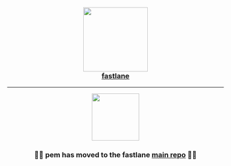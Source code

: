 
<h3 align="center">
  <a href="https://github.com/fastlane/fastlane">
    <img src="https://raw.githubusercontent.com/fastlane/fastlane/master/fastlane/assets/fastlane.png" width="150" />
    <br />
    fastlane
  </a>
</h3>

------

<p align="center">
  <img src="https://raw.githubusercontent.com/fastlane/fastlane/master/pem/assets/pem.png" height="110">
</p>

<h3 align="center">💎🚀 <b>pem</b> has moved to the <b>fastlane</b> <a href='https://github.com/fastlane/fastlane/tree/master/pem'>main repo</a> 🚀💎</h2>
